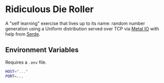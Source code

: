 # Ridiculous Die Roller
A "self learning" exercise that lives up to its name: random number generation using a Uniform distribution served over TCP via [Metal IO](https://github.com/tokio-rs/mio) with help from [Serde](https://serde.rs/).

## Environment Variables
Requires a `.env` file.
```bash
HOST="..."
PORT=...
```
